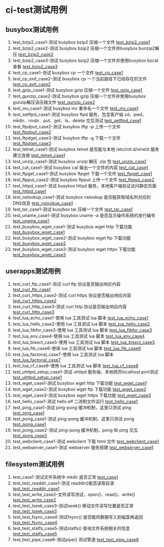 # ci-test测试用例  

## busybox测试用例  
1. test_bzip2_case1-测试 busybox bzip2 压缩一个文件 [test_bzip2_case1](https://git.rt-thread.com/alliance/rt-smart/ci-build/-/blob/master/testcase/userapps/busybox/bz2/testcase_bz2.py)  
2. test_bzip2_case2-测试 busybox bzip2 压缩一个文件并busybox bunzip2解压 [test_bzip2_case2](https://git.rt-thread.com/alliance/rt-smart/ci-build/-/blob/master/testcase/userapps/busybox/bz2/testcase_bz2.py)  
3. test_bzip2_case3-测试 busybox bzip2 压缩一个文件并使用busybox bzcat查看 [test_bzip2_case3](https://git.rt-thread.com/alliance/rt-smart/ci-build/-/blob/master/testcase/userapps/busybox/bz2/testcase_bz2.py)  
4. test_cp_case1-测试 busybox cp 一个文件 [test_cp_case1](https://git.rt-thread.com/alliance/rt-smart/ci-build/-/blob/master/testcase/userapps/busybox/cp/testcase_cp.py)  
5. test_cp_exit_case2-测试 busybox cp 一个当前路径下已经存在的文件 [test_cp_exit_case2](https://git.rt-thread.com/alliance/rt-smart/ci-build/-/blob/master/testcase/userapps/busybox/cp/testcase_cp.py)  
6. test_gzip_case1-测试 busybox gzip 压缩一个文件 [test_gzip_case1](https://git.rt-thread.com/alliance/rt-smart/ci-build/-/blob/master/testcase/userapps/busybox/gz/testcase_gz.py)  
7. test_gunzip_case2-测试 busybox gzip 压缩一个文件并使用busybox gunzip解压该压缩文件 [test_gunzip_case2](https://git.rt-thread.com/alliance/rt-smart/ci-build/-/blob/master/testcase/userapps/busybox/gz/testcase_gz.py)  
8. test_mv_case1-测试 busybox mv 重命名一个文件 [test_mv_case1](https://git.rt-thread.com/alliance/rt-smart/ci-build/-/blob/master/testcase/userapps/busybox/mv/testcase_mv.py)  
9. test_setftpd_case1-测试 busybox ftpd 服务，包含客户端 cd、pwd、mkdir、rmdir、put、get、ls、delete 交互测试 [test_setftpd_case1](https://git.rt-thread.com/alliance/rt-smart/ci-build/-/blob/master/testcase/userapps/busybox/setftpd/testcase_setftpd.py)  
10. test_ftpdput_case2-测试 busybox tftp -p 上传一个文件 [test_ftpdput_case2](https://git.rt-thread.com/alliance/rt-smart/ci-build/-/blob/master/testcase/userapps/busybox/setftpd/testcase_setftpd.py)  
11. test_ftpdget_case3-测试 busybox tftp -g 下载一个文件 [test_ftpdget_case3](https://git.rt-thread.com/alliance/rt-smart/ci-build/-/blob/master/testcase/userapps/busybox/setftpd/testcase_setftpd.py)  
12. test_telnet_case1-测试 busybox telnet 是否能与本地 /etc/init.d/xinetd 服务建立连接 [test_telnet_case1](https://git.rt-thread.com/alliance/rt-smart/ci-build/-/blob/master/testcase/userapps/busybox/telnet/testcase_telnet.py)  
13. test_unzip_case1-测试 busybox unzip 解压 .zip 包 [test_unzip_case1](https://git.rt-thread.com/alliance/rt-smart/ci-build/-/blob/master/testcase/userapps/busybox/unzip/testcase_unzip.py)  
14. test_cat_case1-测试 busybox cat 输出一个文件的内容 [test_cat_case1](https://git.rt-thread.com/alliance/rt-smart/ci-build/-/blob/master/testcase/userapps/busybox/cat/testcase_cat.py)  
15. test_ftpget_case1-测试 busybox ftpget 下载一个文件 [test_ftpget_case1](https://git.rt-thread.com/alliance/rt-smart/ci-build/-/blob/master/testcase/userapps/busybox/ftpgetput/testcase_ftpgetput.py)  
16. test_ftpput_case2-测试 busybox ftpput 上传一个文件 [test_ftpput_case2](https://git.rt-thread.com/alliance/rt-smart/ci-build/-/blob/master/testcase/userapps/busybox/ftpgetput/testcase_ftpgetput.py)  
17. test_httpd_case1-测试 busybox httpd 服务，本地客户端验证访问静态页面 [test_httpd_case1](https://git.rt-thread.com/alliance/rt-smart/ci-build/-/blob/master/testcase/userapps/busybox/httpd/testcase_httpd.py)  
18. test_nslookup_case1-测试 busybox nslookup 是否能获取域名所对应的DNS信息 [test_nslookup_case1](https://git.rt-thread.com/alliance/rt-smart/ci-build/-/tree/master/testcase/userapps/busybox/nslookup)  
19. test_tar_case1-测试 busybox tar 压缩一个文件 [test_tar_case1](https://git.rt-thread.com/alliance/rt-smart/ci-build/-/blob/master/testcase/userapps/busybox/tar/testcase_tar.py)  
20. test_uname_case1-测试 busybox uname -a 是否显示操作系统的发行编号 [test_uname_case1](https://git.rt-thread.com/alliance/rt-smart/ci-build/-/blob/master/testcase/userapps/busybox/uname/testcase_uname.py)  
21. test_busybox_wget_case1-测试 busybox wget http 下载功能 [test_busybox_wget_case1](https://git.rt-thread.com/alliance/rt-smart/ci-build/-/blob/master/testcase/userapps/busybox/wget/testcase_wget.py)  
22. test_busybox_wget_case2-测试 busybox wget ftp 下载功能 [test_busybox_wget_case2](https://git.rt-thread.com/alliance/rt-smart/ci-build/-/blob/master/testcase/userapps/busybox/wget/testcase_wget.py)  
23. test_busybox_wget_case3-测试 busybox wget https 下载功能 [test_busybox_wget_case3](https://git.rt-thread.com/alliance/rt-smart/ci-build/-/blob/master/testcase/userapps/busybox/wget/testcase_wget.py)  

## userapps测试用例  
1. test_curl_ftp_case1-测试 curl ftp 协议是否输出响应内容 [test_curl_ftp_case1](https://git.rt-thread.com/alliance/rt-smart/ci-build/-/blob/master/testcase/userapps/gnu-app/curl/testcase_curl.py)  
2. test_curl_https_case2-测试 curl https 协议是否输出响应内容 [test_curl_https_case2](https://git.rt-thread.com/alliance/rt-smart/ci-build/-/blob/master/testcase/userapps/gnu-app/curl/testcase_curl.py)  
3. test_curl_http_case3-测试 curl http 协议是否输出响应内容 [test_curl_http_case3](https://git.rt-thread.com/alliance/rt-smart/ci-build/-/blob/master/testcase/userapps/gnu-app/curl/testcase_curl.py)  
4. test_lua_echo_case1-使用 lua 工具测试 lua 脚本 [test_lua_echo_case1](https://git.rt-thread.com/alliance/rt-smart/ci-build/-/blob/master/testcase/userapps/gnu-app/curl/testcase_curl.py)  
5. test_lua_hello_case2-使用 lua 工具测试 lua 脚本 [test_lua_hello_case2](https://git.rt-thread.com/alliance/rt-smart/ci-build/-/blob/master/testcase/userapps/gnu-app/curl/testcase_curl.py)  
6. test_lua_fibfor_case3-使用 lua 工具测试 lua 脚本 [test_lua_fibfor_case3](https://git.rt-thread.com/alliance/rt-smart/ci-build/-/blob/master/testcase/userapps/gnu-app/curl/testcase_curl.py)  
7. test_lua_env_case4-使用 lua 工具测试 lua 脚本 [test_lua_env_case4](https://git.rt-thread.com/alliance/rt-smart/ci-build/-/blob/master/testcase/userapps/gnu-app/curl/testcase_curl.py)  
8. test_lua_bisect_case5-使用 lua 工具测试 lua 脚本 [test_lua_bisect_case5](https://git.rt-thread.com/alliance/rt-smart/ci-build/-/blob/master/testcase/userapps/gnu-app/curl/testcase_curl.py)  
9. test_lua_fib_case6-使用 lua 工具测试 lua 脚本 [test_lua_fib_case6](https://git.rt-thread.com/alliance/rt-smart/ci-build/-/blob/master/testcase/userapps/gnu-app/curl/testcase_curl.py)  
10. test_lua_factorial_case7-使用 lua 工具测试 lua 脚本 [test_lua_factorial_case7](https://git.rt-thread.com/alliance/rt-smart/ci-build/-/blob/master/testcase/userapps/gnu-app/curl/testcase_curl.py)  
11. test_lua_cf_case8-使用 lua 工具测试 lua 脚本 [test_lua_cf_case8](https://git.rt-thread.com/alliance/rt-smart/ci-build/-/blob/master/testcase/userapps/gnu-app/curl/testcase_curl.py)  
12. test_uhttpd_setup_case1-测试 uhttpd 服务端，本地网页localhost:port测试 [test_uhttpd_setup_case1](test_uhttpd_setup_case1)  
13. test_wget_case1-测试 busybox wget http 下载功能 [test_wget_case1](https://git.rt-thread.com/alliance/rt-smart/ci-build/-/blob/master/testcase/userapps/gnu-app/wget/testcase_wget.py)  
14. test_wget_case2-测试 busybox wget ftp 下载功能 [test_wget_case2](https://git.rt-thread.com/alliance/rt-smart/ci-build/-/blob/master/testcase/userapps/gnu-app/wget/testcase_wget.py)  
15. test_wget_case3-测试 busybox wget https 下载功能 [test_wget_case3](https://git.rt-thread.com/alliance/rt-smart/ci-build/-/blob/master/testcase/userapps/gnu-app/wget/testcase_wget.py)  
16. test_hello_case1-测试 hello.elf 二进制文件运行 [test_hello_case1](https://git.rt-thread.com/alliance/rt-smart/ci-build/-/blob/master/testcase/userapps/hello/testcase_hello.py)  
17. test_ping_case1-测试 ping-pong 缓冲机制，这里只测试 ping [test_ping_case1](https://git.rt-thread.com/alliance/rt-smart/ci-build/-/blob/master/testcase/userapps/ping/testcase_ping.py)  
18. test_pong_case1-测试 ping-pong 缓冲机制，这里只测试 pong [test_pong_case1](https://git.rt-thread.com/alliance/rt-smart/ci-build/-/blob/master/testcase/userapps/pong/testcase_pong.py)  
19. test_pong_case2-测试 ping-pong 缓冲机制，pong 和 ping 交互 [test_pong_case2](https://git.rt-thread.com/alliance/rt-smart/ci-build/-/blob/master/testcase/userapps/pong/testcase_pong.py)  
20. test_webclient_case1-测试 webclient 下载 html 文件 [test_webclient_case1](https://git.rt-thread.com/alliance/rt-smart/ci-build/-/blob/master/testcase/userapps/webclient/testcase_webclient.py)  
21. test_webserver_case1-测试 webserver 服务搭建 [test_webserver_case1](https://git.rt-thread.com/alliance/rt-smart/ci-build/-/blob/master/testcase/userapps/webserver/testcase_weserver.py)  

## filesystem测试用例  
1. test_case1-测试文件系统中 mkdir 是否正常 [test_case1](https://git.rt-thread.com/alliance/rt-smart/ci-build/-/blob/master/testcase/filesystem/mkdir/testcase_mkdir.py)  
2. test_test_readdir_case1-测试 readdir()能否读取目录 [test_test_readdir_case1](https://git.rt-thread.com/alliance/rt-smart/ci-build/-/blob/master/testcase/filesystem/test/testcase_test.py)  
3. test_test_write_case2-文件读写测试，open()、read()、write() [test_test_write_case2](https://git.rt-thread.com/alliance/rt-smart/ci-build/-/blob/master/testcase/filesystem/test/testcase_test.py)  
4. test_test_lseek_case3-测试lseek() 移动文件读写位置是否正常 [test_test_lseek_case3](https://git.rt-thread.com/alliance/rt-smart/ci-build/-/blob/master/testcase/filesystem/test/testcase_test.py)  
5. test_test_fsync_case4-测试fsync() 是否能将数据写入到磁盘再返回 [test_test_fsync_case4](https://git.rt-thread.com/alliance/rt-smart/ci-build/-/blob/master/testcase/filesystem/test/testcase_test.py)  
6. test_test_statfs_case5-测试statfs() 查询文件系统相关的信息 [test_test_statfs_case5](https://git.rt-thread.com/alliance/rt-smart/ci-build/-/blob/master/testcase/filesystem/test/testcase_test.py)  
7. test_test_pipe_case6-测试pipe() 测试管道 [test_test_pipe_case6](https://git.rt-thread.com/alliance/rt-smart/ci-build/-/blob/master/testcase/filesystem/test/testcase_test.py)  
